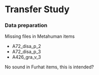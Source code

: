 # Transfer Study

### Data preparation 

Missing files in Metahuman items

- A72_disa_p_2
- A72_disa_p_3
- A426_gra_v_3

No sound in Furhat items, this is intended? 